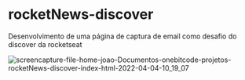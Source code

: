 # rocketNews-discover

Desenvolvimento de uma página de captura de email como desafio do discover da rocketseat

![screencapture-file-home-joao-Documentos-onebitcode-projetos-rocketNews-discover-index-html-2022-04-04-10_19_07](https://user-images.githubusercontent.com/75868950/161552649-86d0b22d-ce6b-45be-a541-8ed09d9319fa.jpg)
